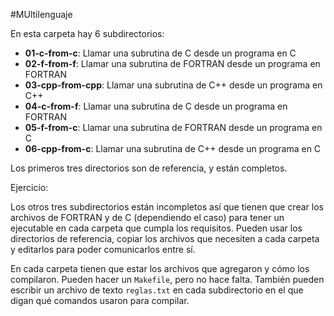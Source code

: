 #MUltilenguaje

En esta carpeta hay 6 subdirectorios:

- **01-c-from-c**: Llamar una subrutina de C desde un programa en C
- **02-f-from-f**: Llamar una subrutina de FORTRAN desde un programa en FORTRAN
- **03-cpp-from-cpp**: Llamar una subrutina de C++ desde un programa en C++
- **04-c-from-f**: Llamar una subrutina de C desde un programa en FORTRAN
- **05-f-from-c**: Llamar una subrutina de FORTRAN desde un programa en C
- **06-cpp-from-c**: Llamar una subrutina de C++ desde un programa en C


Los primeros tres directorios son de referencia, y están completos.


Ejercicio:

Los otros tres subdirectorios están incompletos así que tienen
que crear los archivos de FORTRAN y de C (dependiendo el caso) para tener
un ejecutable en cada carpeta que cumpla los requisitos. Pueden usar los
directorios de referencia, copiar los archivos que necesiten a cada carpeta y editarlos
para poder comunicarlos entre sí.

En cada carpeta tienen que estar los archivos que agregaron y cómo los compilaron.
Pueden hacer un `Makefile`, pero no hace falta. También pueden escribir un archivo de
texto `reglas.txt` en cada subdirectorio en el que digan qué comandos usaron para 
compilar.

